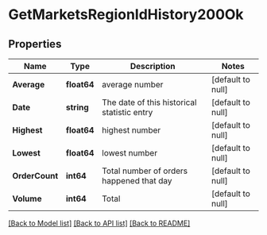 # GetMarketsRegionIdHistory200Ok

## Properties
Name | Type | Description | Notes
------------ | ------------- | ------------- | -------------
**Average** | **float64** | average number | [default to null]
**Date** | **string** | The date of this historical statistic entry | [default to null]
**Highest** | **float64** | highest number | [default to null]
**Lowest** | **float64** | lowest number | [default to null]
**OrderCount** | **int64** | Total number of orders happened that day | [default to null]
**Volume** | **int64** | Total | [default to null]

[[Back to Model list]](../README.md#documentation-for-models) [[Back to API list]](../README.md#documentation-for-api-endpoints) [[Back to README]](../README.md)

